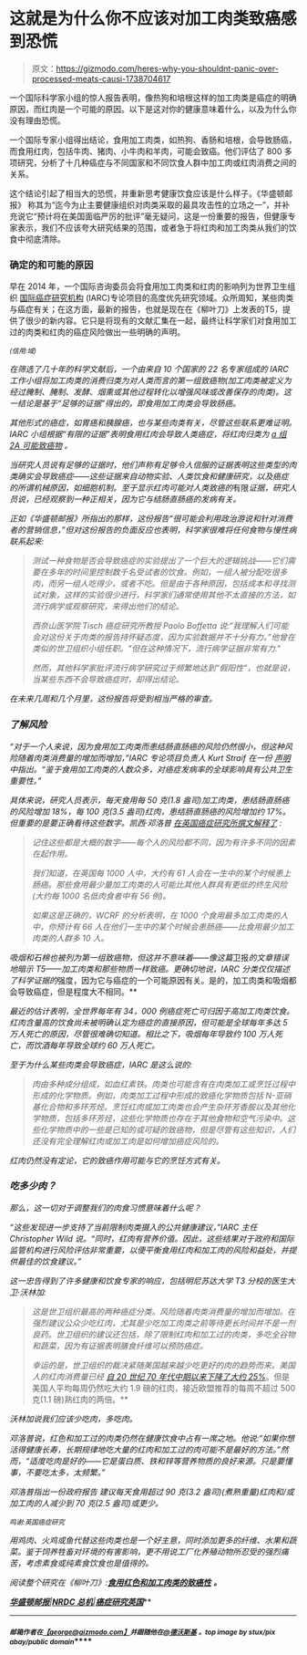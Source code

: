 # 这就是为什么你不应该对加工肉类致癌感到恐慌

> 原文：<https://gizmodo.com/heres-why-you-shouldnt-panic-over-processed-meats-causi-1738704617>

一个国际科学家小组的惊人报告表明，像热狗和培根这样的加工肉类是癌症的明确原因，而红肉是一个可能的原因。以下是这对你的健康意味着什么，以及为什么你没有理由恐慌。



一个国际专家小组得出结论，食用加工肉类，如热狗、香肠和培根，会导致肠癌，而食用红肉，包括牛肉、猪肉、小牛肉和羊肉，可能会致癌。他们评估了 800 多项研究，分析了十几种癌症与不同国家和不同饮食人群中加工肉或红肉消费之间的关系。

这个结论引起了相当大的恐慌，并重新思考健康饮食应该是什么样子。《华盛顿邮报》 称其为“迄今为止主要健康组织对肉类采取的最具攻击性的立场之一”，并补充说它“预计将在美国面临严厉的批评”毫无疑问，这是一份重要的报告，但健康专家表示，我们不应该夸大研究结果的范围，或者急于将红肉和加工肉类从我们的饮食中彻底清除。

### **确定的和可能的原因**

早在 2014 年，一个国际咨询委员会将食用加工肉类和红肉的影响列为世界卫生组织 [国际癌症研究机构](http://www.iarc.fr/) (IARC)专论项目的高度优先研究领域。众所周知，某些肉类与癌症有关；在这方面，最新的报告，也就是现在在《柳叶刀》上发表的T5，提供了很少的新内容。它只是将现有的文献汇集在一起，最终让科学家们对食用加工过的肉类和红肉的癌症风险做出一些明确的声明。

<small>*(信用:*</small>[<small></small>](http://PDPhoto.org/public)*<small>*域)*</small>* 

*在筛选了几十年的科学文献后，一个由来自 10 个国家的 22 名专家组成的 IARC 工作小组将加工肉类的消费归类为对人类而言的第一组致癌物(加工肉类被定义为经过腌制、腌制、发酵、烟熏或其他过程转化以增强风味或改善保存的肉类)。这一结论是基于“足够的证据”得出的，即食用加工肉类会导致肠癌。*

*其他形式的癌症，如胃癌和胰腺癌，也与某些肉类有关，尽管这些联系更难证明。IARC 小组根据“有限的证据”表明食用红肉会导致人类癌症，将红肉归类为 [a 组 2A 可能致癌物](http://monographs.iarc.fr/ENG/Classification/) 。*

*当研究人员说有足够的证据时，他们声称有足够令人信服的证据表明这些类型的肉类确实会导致癌症——这些证据来自动物实验、人类饮食和健康研究，以及癌症的所谓机械原因，如细胞机制。至于显示红肉可能对人类致癌的*有限*证据，研究人员说，已经观察到一种正相关，因为它与结肠直肠癌的发病有关。*

*正如《华盛顿邮报》所指出的那样，这份报告“很可能会利用政治游说和针对消费者的营销信息，”但对这份报告的负面反应也表明，科学家很难将任何食物与慢性病联系起来:*

> *测试一种食物是否会导致癌症的实验提出了一个巨大的逻辑挑战——它们需要在多年的时间里控制数千名受试者的饮食。例如，一组人被分配吃很多肉，而另一组人吃得少，或者不吃。但是由于各种原因，包括成本和寻找测试对象，这样的实验很少进行，科学家们通常使用其他不太直接的方法，如流行病学或观察研究，来得出他们的结论。*
> 
> *西奈山医学院 Tisch 癌症研究所教授 Paolo Boffetta 说:“我理解人们可能会对这份关于肉类的报告持怀疑态度，因为实验数据并不十分有力。”他曾在类似的世卫组织小组任职。"但在这种情况下，流行病学证据非常有力."*
> 
> *然而，其他科学家批评流行病学研究过于频繁地达到“假阳性”，也就是说，当某些东西不会导致癌症时，却得出结论。*

*在未来几周和几个月里，这份报告将受到相当严格的审查。*

### ***了解风险***

*“对于一个人来说，因为食用加工肉类而患结肠直肠癌的风险仍然很小，但这种风险随着肉类消费量的增加而增加，”IARC 专论项目负责人 Kurt Straif 在一份 [声明](http://www.iarc.fr/index.php) 中指出。“鉴于食用加工肉类的人数众多，对癌症发病率的全球影响具有公共卫生重要性。”*

*具体来说，研究人员表示，每天食用每 50 克(1.8 盎司)加工肉类，患结肠直肠癌的风险增加 18%，每 100 克(3.5 盎司)红肉，患结肠直肠癌的风险增加约 17%。但重要的是要正确看待这些数字。凯西·邓洛普 [在英国癌症研究所撰文解释了](http://scienceblog.cancerresearchuk.org/2015/10/26/processed-meat-and-cancer-what-you-need-to-know/) :*

> *记住这些都是大概的数字——每个人的风险都不同，因为有许多不同的因素在起作用。*
> 
> *我们知道，在英国每 1000 人中，大约有 61 人会在一生中的某个时候患上肠癌。那些食用最少量加工肉类的人可能比其他人群具有更低的终生风险(大约每 1000 名低肉食者中有 56 例)。*
> 
> *如果这是正确的，WCRF 的分析表明，在 1000 个食用最多加工肉类的人中，你预计有 66 人在他们一生中的某个时候会患肠癌——比食用最少加工肉类的人群多 10 人。*

*吸烟和石棉也被列为第一组致癌物，但这并不意味着——像这篇*卫报*的文章错误地暗示 T5——加工肉类和那些物质一样致癌。更确切地说，IARC 分类仅仅描述了科学证据的*强度，因为它与癌症的一个可能原因有关。是的，加工肉类和吸烟都会导致癌症，但是程度大不相同。**

*最近的估计表明，全世界每年有 34，000 例癌症死亡可归因于高加工肉类饮食。红肉含量高的饮食尚未被明确认定为癌症的直接原因，但可能是全球每年多达 5 万人死亡的原因，尽管很难确切知道。相比之下，吸烟每年导致约 100 万人死亡，而饮酒每年导致全球约 60 万人死亡。*

*至于为什么某些肉类会导致癌症，IARC 是这么说的:*

> *肉由多种成分组成，如血红素铁。肉类也可能含有在肉类加工或烹饪过程中形成的化学物质。例如，肉类加工过程中形成的致癌化学物质包括 N-亚硝基化合物和多环芳烃。烹饪红肉或加工肉类也会产生杂环芳香胺以及其他化学物质，包括多环芳烃，这些化学物质也存在于其他食物和空气污染中。这些化学物质中的一些是已知的或可疑的致癌物，但是尽管有这些知识，人们还没有完全理解红肉或加工肉是如何增加癌症风险的。*

*红肉仍然没有定论，它的致癌作用可能与它的烹饪方式有关。* 

### ***吃多少肉？***

*那么，这一切对于调整我们的肉食习惯意味着什么呢？*

*“这些发现进一步支持了当前限制肉类摄入的公共健康建议，”IARC 主任 Christopher Wild 说。“同时，红肉有营养价值。因此，这些结果对于政府和国际监管机构进行风险评估非常重要，以便平衡食用红肉和加工肉的风险和益处，并提供最佳的饮食建议。”*

*这一忠告得到了许多健康和饮食专家的响应，包括明尼苏达大学 T3 分校的医生大卫·沃林加:*

> *这是世卫组织最高的两种癌症分类。风险随着肉类消费量的增加而增加。在强烈建议公众少吃红肉，尤其是少吃加工肉类之前等待更长时间并不是一剂良药。世卫组织的建议还包括，除了限制红肉和加工过的肉类，多吃全谷物和蔬菜，因为有证据表明膳食纤维可以预防癌症。*
> 
> *幸运的是，世卫组织的裁决紧随美国越来越少吃更好的肉的趋势而来。美国人的红肉消费量已经 [*自 20 世纪 70 年代中期以来下降了大约 25%*](http://www.ers.usda.gov/data-products/food-availability-%28per-capita%29-data-system/summary-findings.aspx)*。但是美国人平均每周仍然吃大约 1.9 磅的红肉，接近欧盟推荐的每周不超过 500 克(1.1 磅)熟红肉的两倍。**

*沃林加说我们应该少吃肉，多吃肉。*

*邓洛普说，红色和加工过的肉类仍然在健康饮食中占有一席之地。他说:“如果你想活得健康长寿，长期规律地吃大量的红肉和加工过的肉可能不是最好的方法。”然而，“适度吃肉是好的——它是蛋白质、铁和锌等营养物质的良好来源。只是要懂事，不要吃太多，太频繁。”* 

*邓洛普指出一份政府报告 建议每天食用超过 90 克(3.2 盎司)(煮熟重量)红肉和/或加工肉的人减少到 70 克(2.5 盎司)或更少。*

*<small>*鸣谢:英国癌症研究*</small>*

*用鸡肉、火鸡或鱼代替这些肉类也是一个好主意，同时添加更多的纤维、水果和蔬菜。鉴于饲养牲畜对环境的有害影响，更不用说工厂化养殖动物所忍受的强烈痛苦，考虑素食或纯素食饮食也是值得的。*

***阅读整个研究在*《柳叶刀》*:**[**食用红色和加工肉类的致癌性**](http://www.thelancet.com/journals/lanonc/article/PIIS1470-2045%2815%2900444-1/fulltext) **。***

***[**华盛顿邮报**](http://www.washingtonpost.com/news/wonkblog/wp/2015/10/26/hot-dogs-bacon-and-other-processed-meats-cause-cancer-world-health-organization-declares/)**|**[**NRDC 总机**](http://switchboard.nrdc.org/blogs/dwallinga/world_health_organization_link.html)**|**[**癌症研究英国**](http://scienceblog.cancerresearchuk.org/2015/10/26/processed-meat-and-cancer-what-you-need-to-know/)***

* * *

#### *****<small>**邮箱作者在**</small>[<small>**【george@gizmodo.com】**</small>](mailto:george@gizmodo.com)<small>**并跟随他在**</small>[<small>**@德沃斯基**</small>](https://twitter.com/dvorsky) <small>**。top image by stux/pix abay/public domain**</small>*****